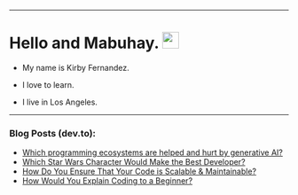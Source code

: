 
<img src="https://komarev.com/ghpvc/?username=kirbygit&style=flat-square&color=blue" alt=""/>

---
<h1>
  Hello and Mabuhay.
  <img src="https://media.giphy.com/media/hvRJCLFzcasrR4ia7z/giphy.gif" width="30px"/>
</h1>

- My name is Kirby Fernandez.

- I love to learn.

- I live in Los Angeles.

---

### Blog Posts (dev.to):
<!-- BLOG-POST-LIST:START -->
- [Which programming ecosystems are helped and hurt by generative AI?](https://dev.to/ben/which-programming-ecosystems-are-helped-and-hurt-by-generative-ai-3m38)
- [Which Star Wars Character Would Make the Best Developer?](https://dev.to/codenewbieteam/which-star-wars-character-would-make-the-best-developer-o3g)
- [How Do You Ensure That Your Code is Scalable &amp; Maintainable?](https://dev.to/codenewbieteam/how-do-you-ensure-that-your-code-is-scalable-maintainable-jf9)
- [How Would You Explain Coding to a Beginner?](https://dev.to/codenewbieteam/how-would-you-explain-coding-to-a-beginner-56k0)
<!-- BLOG-POST-LIST:END -->
